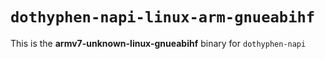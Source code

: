 # `dothyphen-napi-linux-arm-gnueabihf`

This is the **armv7-unknown-linux-gnueabihf** binary for `dothyphen-napi`
